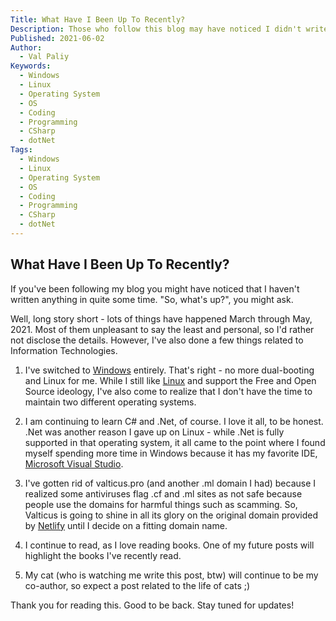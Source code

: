 ```yaml
---
Title: What Have I Been Up To Recently?
Description: Those who follow this blog may have noticed I didn't write anything for some time. So, what have I been up to recently?
Published: 2021-06-02
Author:
  - Val Paliy
Keywords:
  - Windows
  - Linux
  - Operating System
  - OS
  - Coding
  - Programming
  - CSharp
  - dotNet
Tags:
  - Windows
  - Linux
  - Operating System
  - OS
  - Coding
  - Programming
  - CSharp
  - dotNet
---
```


## What Have I Been Up To Recently?

If you've been following my blog you might have noticed that I haven't written anything in quite some time. "So, what's up?", you might ask.

Well, long story short - lots of things have happened March through May, 2021. Most of them unpleasant to say the least and personal, so I'd rather not disclose the details. However, I've also done a few things related to Information Technologies.

1. I've switched to [Windows](https://valticus.netlify.app/tags/windows) entirely. That's right - no more dual-booting and Linux for me. While I still like [Linux](111) and support the Free and Open Source ideology, I've also come to realize that I don't have the time to maintain two different operating systems.

2. I am continuing to learn C# and .Net, of course. I love it all, to be honest. .Net was another reason I gave up on Linux - while .Net is fully supported in that operating system, it all came to the point where I found myself spending more time in Windows because it has my favorite IDE, [Microsoft Visual Studio](https://valticus.netlify.app/tags/visual-studio-2019).

3. I've gotten rid of valticus.pro (and another .ml domain I had) because I realized some antiviruses flag .cf and .ml sites as not safe because people use the domains for harmful things such as scamming. So, Valticus is going to shine in all its glory on the original domain provided by [Netlify](https://valticus.netlify.app/tags/netlify) until I decide on a fitting domain name.

4. I continue to read, as I love reading books. One of my future posts will highlight the books I've recently read.

5. My cat (who is watching me write this post, btw) will continue to be my co-author, so expect a post related to the life of cats ;)

Thank you for reading this. Good to be back. Stay tuned for updates!
